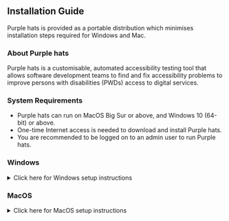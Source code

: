 ## Installation Guide

Purple hats is provided as a portable distribution which minimises installation steps required for Windows and Mac. 

### About Purple hats
Purple hats is a customisable, automated accessibility testing tool that allows software development teams to find and fix accessibility problems to improve persons with disabilities (PWDs) access to digital services.

### System Requirements
 * Purple hats can run on MacOS Big Sur or above, and Windows 10 (64-bit) or above.
 * One-time Internet access is needed to download and install Purple hats.
 * You are recommended to be logged on to an admin user to run Purple hats.

### Windows
<details>
  <summary>Click here for Windows setup instructions</summary>
  
#### Download Portable Copy
* Download and extract latest [purple-hats-portable-windows.zip](https://github.com/GovTechSG/purple-hats/releases/latest/download/purple-hats-portable-windows.zip).
* Tip: To extract files, right-click the Compressed zip file and click "Extract All…" in the context menu.

#### Run Purple hats
 * Navigate to the folder containing purple-hats-portable. 
 * Double-click `hats-shell.cmd` (Windows Command Script file).
 * A Windows Command Prompt  similar to the one below will appear and prepare your system to run Purple hats
<img width="425" alt="Command Prompt with hats_shell open" src="https://user-images.githubusercontent.com/2021525/208461886-b71a330b-ac62-48bd-b6c5-154b989c8c78.png">

* Type the following commands to navigate to purple-hats and run a scan
```
cd purple-hats
node index
```
 * If a Windows Firewall prompt appears, click "Allow access"
<img width="261" alt="Windows Firewall prompt for Allow access" src="https://user-images.githubusercontent.com/2021525/208462360-ae9e1e3d-beca-4b78-af40-4126719432f0.png">

 * You will then be greeted with the following screen to run a scan.
<img width="386" alt="hats_shell waiting for user to either scan sitemap or website" src="https://user-images.githubusercontent.com/2021525/208462641-84822386-1f26-49e8-8e92-a2107a67978b.png">


 * Follow the steps at [Features](https://github.com/GovTechSG/purple-hats#features) for more information on how to run a scan.
 
  </details>
  
### MacOS
<details>
  <summary>Click here for MacOS setup instructions</summary>

#### Recommended Pre-requisites
* If you are using Mac, ensure you have the following software installed:
  * [Google Chrome](https://www.google.com/chrome)
  * [Python 3](https://www.python.org/downloads/)
  * Either XCode CLI tools or [XCode](https://apps.apple.com/us/app/xcode/id497799835?mt=12) 
  * Tip: Install XCode CLI tools: 
    * Open `Terminal` app.
    * Type in the command: `xcode-select --install` and press Enter.
    * You will then be prompted to accept the installation. Accept the installation and wait for it to complete before proceeding with the next steps.

#### Determine Intel or Apple Silicon Mac
 * If you are using a Mac, identify your Mac is running on Intel or Apple Silicon.  To do so, Go to  at the top-left of your screen, and click “About This Mac”.
 * If the description starts with “Chip: Apple M…” , you have an Apple Silicon Mac.
 * If the description instead starts with "Processor:… Intel…", you have an Intel Mac.
 * You can also refer to the following Apple article https://support.apple.com/en-us/HT211814 for more information.

#### Download Portable Copy
 * If you are running on an Apple Silicon Mac (made 2021 or later), download and extract [purple-hats-portable-mac-arm64.zip](https://github.com/GovTechSG/purple-hats/releases/latest/download/purple-hats-portable-mac-arm64.zip) version.
 * If you are running an Intel Mac download and extract [purple-hats-portable-mac-x64.zip](https://github.com/GovTechSG/purple-hats/releases/latest/download/purple-hats-portable-mac-x64.zip).
 * Tip: To extract files in Mac, double-click on the zip file. A new folder with the name `purple-hats-mac-arm64` or `purple-hats-mac-x64` will appear in Finder.
 
#### Run Purple hats
 * Depending on the version downloaded, navigate to the folder containing  `purple-hats-mac-arm64` or `purple-hats-mac-x64`. 
 * Press and hold [⌘ Command] key on your keyboard, and simultaneously right-click `hats_shell.command`. Then Click “Open” in the context menu.
 * A prompt as follows will appear like below. Click "Open". You only have to do this step once. 
 <img width="164" alt="MacOS prompt for unidentified developer" src="https://user-images.githubusercontent.com/2021525/208457749-3a0a573d-5a6d-4905-b11e-c957d2073979.png">

 * A Terminal window similar to the one below with `hats_shell` will open and prepare your system to run Purple hats.  
 <img width="349" alt="Terminal window open with hats_shell" src="https://user-images.githubusercontent.com/2021525/208458169-e1ccf383-b0a3-44f0-ac0e-761d5812cefa.png">

 * Type in the following command to navigate to purple hats sub-directory and run a scan
 ``` 
cd purple-hats
node index
```

 * You will then be greeted with the following screen to run a scan
<img width="349" alt="hats_shell waiting for user to either scan sitemap or website" src="https://user-images.githubusercontent.com/2021525/208459110-e44feaa9-6d97-4796-a597-9d38d1f80ce5.png">

 * Follow the steps at [Features](https://github.com/GovTechSG/purple-hats#features) for more information on how to run a scan.
</details>
